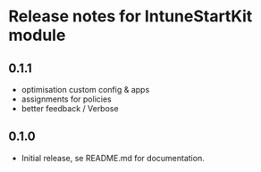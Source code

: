 # Release notes for IntuneStartKit module
## 0.1.1
- optimisation custom config & apps
- assignments for policies
- better feedback / Verbose

## 0.1.0
- Initial release, se README.md for documentation.